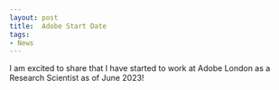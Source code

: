 ```yaml
---
layout: post
title:  Adobe Start Date
tags:
- News
---
```

I am excited to share that I have started to work at Adobe London as a Research Scientist as of June 2023!